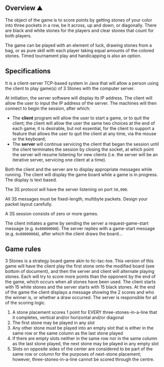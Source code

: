 ## Overview ⛰️
The object of the game is to score points by getting stones of your color into three pockets in a row, be it across, up and down, or diagonally. There are black and white stones for the players and clear stones that count for both players.

The game can be played with an element of luck, drawing stones from a bag, or as pure skill with each player taking equal amounts of the colored stones. Timed tournament play and handicapping is also an option.

## Specifications
It is a client-server TCP-based system in Java that will allow a person using the client to play game(s) of 3 Stones with the computer server.

At initiation, the server software will display its IP address. The client will allow the user to input the IP address of the server. The machines will then connect to begin the session, after which:

* The **client** program will allow the user to start a game, or to quit the client; the client will allow the user the same two choices at the end of each game; it is desirable, but not essential, for the client to support a feature that allows the user to quit the client at any time, via the mouse or the keyboard;
* The **server** will continue servicing the client that began the session until the client terminates the session by closing the socket, at which point the server will resume listening for new clients (i.e. the server will be an iterative server, servicing one client at a time).

Both the client and the server are to display appropriate messages while running. The client will display the game board while a game is in progress. The display is text based.

The 3S protocol will have the server listening on port `50,000`. 

All 3S messages must be fixed-length, multibyte packets. Design your packet layout carefully.

A 3S session consists of zero or more games.

The client initiates a game by sending the server a request-game-start message (e.g. `0x00000000`). The server replies with a game-start message (e.g. `0x0000000A`), after which the client draws the board...

## Game rules
3 Stones is a strategy board game akin to tic-tac-toe. This version of this game will have the client play the first stone onto the modified board (see bottom of document), and then the server and client will alternate playing stones. Each will try to score more points than the opponent by the end of the game, which occurs when all stones have been used. The client starts with 15 white stones and the server starts with 15 black stones. At the end of the game the client displays a message showing the 2 scores and who the winner is, or whether a draw occurred. The server is responsible for all of the scoring logic.


1. A stone placement scores 1 point for EVERY three-stones-in-a-line that it completes, vertical and/or horizontal and/or diagonal
2. The first stone may be played in any slot
3. Any other stone must be played into an empty slot that is either in the same row or the same column as the last stone played
4. If there are empty slots neither in the same row nor in the same column as the last stone played, the next stone may be played in any empty slot
5. Slots on opposite sides of the center are considered to be part of the same row or column for the purposes of next-stone placement; however, three-stones-in-a-line cannot be scored through the centre.
